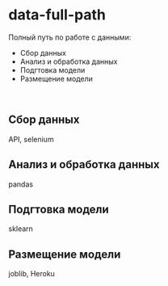 # data-full-path
Полный путь по работе с данными:  
- Сбор данных
- Анализ и обработка данных
- Подгтовка модели
- Размещение модели
<br>

## Сбор данных
API, selenium

## Анализ и обработка данных
pandas

## Подгтовка модели
sklearn

## Размещение модели
joblib, Heroku
